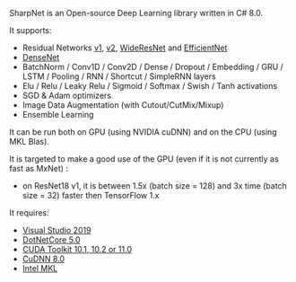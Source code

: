 SharpNet is an Open-source Deep Learning library written in C# 8.0.

It supports:
 - Residual Networks [v1](https://arxiv.org/pdf/1512.03385.pdf), [v2](https://arxiv.org/pdf/1603.05027.pdf), [WideResNet](https://arxiv.org/pdf/1605.07146.pdf) and [EfficientNet](https://arxiv.org/pdf/1905.11946.pdf)
 - [DenseNet](https://arxiv.org/pdf/1608.06993.pdf)
 - BatchNorm / Conv1D / Conv2D / Dense / Dropout / Embedding / GRU / LSTM / Pooling / RNN / Shortcut / SimpleRNN layers
 - Elu / Relu / Leaky Relu / Sigmoid / Softmax / Swish / Tanh activations
 - SGD & Adam optimizers
 - Image Data Augmentation (with Cutout/CutMix/Mixup)
 - Ensemble Learning
 
It can be run both on GPU (using NVIDIA cuDNN) and on the CPU (using MKL Blas).

It is targeted to make a good use of the GPU (even if it is not currently as fast as MxNet) :
 - on ResNet18 v1, it is between 1.5x (batch size = 128) and 3x time (batch size = 32) faster then TensorFlow 1.x

It requires:
- [Visual Studio 2019](https://visualstudio.microsoft.com/downloads/)
- [DotNetCore 5.0](https://dotnet.microsoft.com/download/dotnet-core/5.0)
- [CUDA Toolkit 10.1,  10.2 or 11.0](https://developer.nvidia.com/cuda-downloads)
- [CuDNN 8.0](https://developer.nvidia.com/rdp/cudnn-download)
- [Intel MKL](https://software.intel.com/en-us/mkl)
